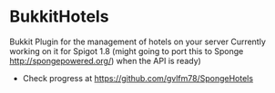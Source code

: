 BukkitHotels
============

Bukkit Plugin for the management of hotels on your server 
Currently working on it for Spigot 1.8
(might going to port this to Sponge http://spongepowered.org/) when the API is ready)
 - Check progress at https://github.com/gvlfm78/SpongeHotels
